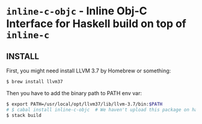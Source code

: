 `inline-c-objc` - Inline Obj-C Interface for Haskell build on top of `inline-c`
================================================================================


INSTALL
-------
First, you might need install LLVM 3.7 by Homebrew or something:

```sh
$ brew install llvm37
```

Then you have to add the binary path to PATH env var:

```sh
$ export PATH=/usr/local/opt/llvm37/lib/llvm-3.7/bin:$PATH
# $ cabal install inline-c-objc  # We haven't upload this package on hackage yet...
$ stack build
```




